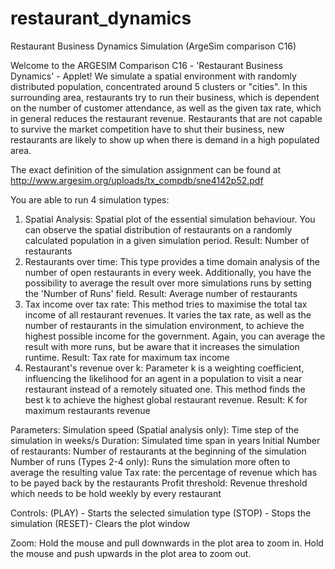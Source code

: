 # restaurant_dynamics
Restaurant Business Dynamics Simulation (ArgeSim comparison C16)

Welcome to the ARGESIM Comparison C16 - 'Restaurant Business Dynamics' -  Applet! 
We simulate a spatial environment with randomly distributed population, concentrated around 5 clusters or "cities".
In this surrounding area, restaurants try to run their business, which is dependent on the number of customer attendance, as well as
the given tax rate, which in general reduces the restaurant revenue. Restaurants that are not capable to survive the market competition have to shut their business,
new restaurants are likely to show up when there is demand in a high populated area.

The exact definition of the simulation assignment can be found at http://www.argesim.org/uploads/tx_compdb/sne4142p52.pdf

You are able to run 4 simulation types:
1) Spatial Analysis:
Spatial plot of the essential simulation behaviour. You can observe the spatial distribution of restaurants on a randomly calculated population in a given simulation period.
Result: Number of restaurants
2) Restaurants over time:
This type provides a time domain analysis of the number of open restaurants in every week. 
Additionally, you have the possibility to average the result over more simulations runs by setting the 'Number of Runs' field.
Result: Average number of restaurants
3) Tax income over tax rate:
This method tries to maximise the total tax income of all restaurant revenues. It varies the tax rate, as well as the number of restaurants in the simulation environment, 
to achieve the highest possible income for the government. Again, you can average the result with more runs, but be aware that it increases the simulation runtime.
Result: Tax rate for maximum tax income
4) Restaurant's revenue over k:
Parameter k is a weighting coefficient, influencing the likelihood for an agent in a population to visit a near restaurant instead of a remotely situated one.
This method finds the best k to achieve the highest global restaurant revenue. 
Result: K for maximum restaurants revenue

Parameters:
Simulation speed (Spatial analysis only): Time step of the simulation in weeks/s
Duration: Simulated time span in years
Initial Number of restaurants: Number of restaurants at the beginning of the simulation
Number of runs (Types 2-4 only): Runs the simulation more often to average the resulting value
Tax rate: the percentage of revenue which has to be payed back by the restaurants
Profit threshold: Revenue threshold which needs to be hold weekly by every restaurant

Controls:
(PLAY) - Starts the selected simulation type
(STOP) - Stops the simulation
(RESET)- Clears the plot window

Zoom:
Hold the mouse and pull downwards in the plot area to zoom in.
Hold the mouse and push upwards in the plot area to zoom out.
